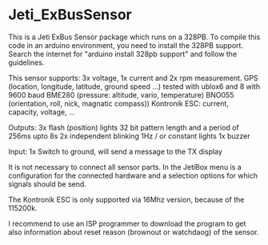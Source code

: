 # Jeti_ExBusSensor
This is a Jeti ExBus Sensor package which runs on a 328PB. 
To compile this code in an arduino environment, you need to install the 328PB support. 
Search the internet for "arduino install 328pb support" and follow the guidelines.

This sensor supports:
3x voltage, 1x current and 2x rpm measurement. 
GPS (location, longitude, latitude, ground speed ...) tested with ublox6 and 8 with 9600 baud
BME280 (pressure: altitude, vario, temperature)
BNO055 (orientation, roll, nick, magnatic compass))
Kontronik ESC: current, capacity, voltage, ...

Outputs:
3x flash (position) lights 32 bit pattern length and a period of 256ms upto 8s
2x independent blinking 1Hz / or constant lights
1x buzzer

Input:
1x Switch to ground, will send a message to the TX display

It is not necessary to connect all sensor parts. 
In the JetiBox menu is a configuration for the connected hardware and a selection options for which signals should be send.

The Kontronik ESC is only supported via 16Mhz version, because of the 115200k.

I recommend to use an ISP programmer to download the program to get also information about reset reason (brownout or watchdaog) of the sensor.
